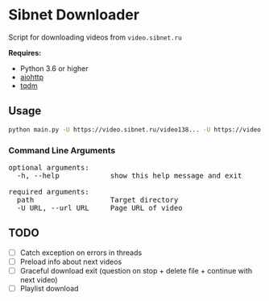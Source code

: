# Sibnet Downloader

Script for downloading videos from `video.sibnet.ru`

**Requires:**

- Python 3.6 or higher
- [aiohttp](https://github.com/aio-libs/aiohttp)
- [tqdm](https://github.com/tqdm/tqdm)

## Usage
```bash
python main.py -U https://video.sibnet.ru/video138... -U https://video.sibnet.ru/video140... /path/to/target/dir
```

### Command Line Arguments
<pre>
optional arguments:
  -h, --help            show this help message and exit

required arguments:
  path                  Target directory
  -U URL, --url URL     Page URL of video
</pre>

## TODO
- [ ] Catch exception on errors in threads
- [ ] Preload info about next videos
- [ ] Graceful download exit (question on stop + delete file + continue with next video)
- [ ] Playlist download